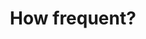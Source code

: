 ---
title: How frequent?
layout: revealjs-vocabulary
category: warm-up
script: 
- always
- never
- almost always
- almost never
- sometimes
- usually
- generally
---